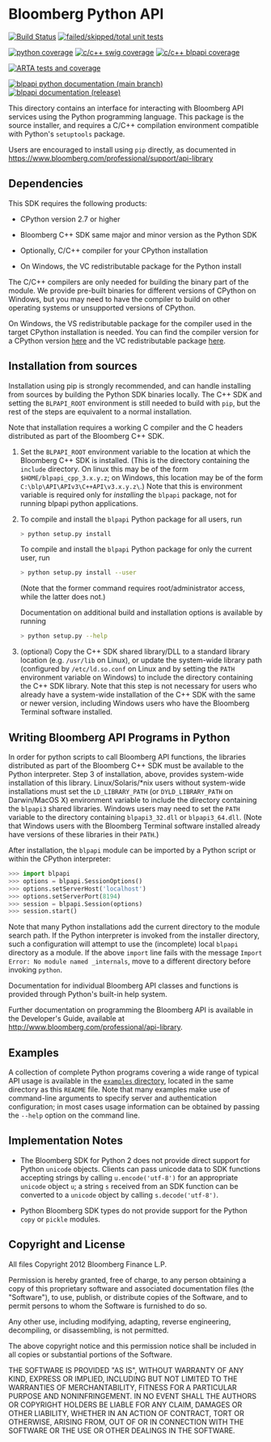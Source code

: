 # Bloomberg Python API

[![Build Status](https://rdp.jaas.dev.bloomberg.com/buildStatus/icon?job=apisdk%2Fblpapi-py%2Fmain)](https://rdp.jaas.dev.bloomberg.com/job/apisdk/job/blpapi-py/job/main/)
[![failed/skipped/total unit tests](https://rdp.jaas.dev.bloomberg.com/job/apisdk/job/blpapi-py/job/main/lastCompletedBuild/artifact/failed_skipped_total_unit_tests-badge.svg 'apisdk/blpapi-py/main failed/skipped/total unit tests')](https://rdp.jaas.dev.bloomberg.com/job/apisdk/job/blpapi-py/job/main/lastCompletedBuild/testReport/)

[![python coverage](https://rdp.jaas.dev.bloomberg.com/job/apisdk/job/blpapi-py/job/main/lastCompletedBuild/artifact/python_coverage-badge.svg 'apisdk/blpapi-py/main python coverage')](https://rdp.jaas.dev.bloomberg.com/job/apisdk/job/blpapi-py/job/main/lastCompletedBuild/cobertura/)
[![c/c++ swig coverage](https://rdp.jaas.dev.bloomberg.com/job/apisdk/job/blpapi-py/job/main/lastCompletedBuild/artifact/c_c++_swig_coverage-badge.svg 'apisdk/blpapi-py/main c/c++ swig coverage')](https://rdp.jaas.dev.bloomberg.com/job/apisdk/job/blpapi-py/job/main/lastCompletedBuild/HTML_20Coverage_20Report_20_28c_2fc_2b_2b_20swig_29/)
[![c/c++ blpapi coverage](https://rdp.jaas.dev.bloomberg.com/job/apisdk/job/blpapi-py/job/main/lastCompletedBuild/artifact/c_c++_blpapi_coverage-badge.svg 'apisdk/blpapi-py/main c/c++ blpapi coverage')](https://rdp.jaas.dev.bloomberg.com/job/apisdk/job/blpapi-py/job/main/lastCompletedBuild/HTML_20Coverage_20Report_20_28c_2fc_2b_2b_20blpapi_29/)

[![ARTA tests and coverage](https://badges.dev.bloomberg.com/badge//ARTA%20tests%20and%20coverage/blue?icon=codecov "ARTA tests and coverage")](https://bbgithub.dev.bloomberg.com/apisdk/arta-jaas-dailies/blob/main/README.md)

[![blpapi python documentation (main branch)](https://badges.dev.bloomberg.com/badge//blpapi%20python%20documentation%20(main%20branch)/blue?icon=fa-book "blpapi python documentation (main branch)")](https://rdp.jaas.dev.bloomberg.com/job/apisdk/job/blpapi-py/job/main/lastCompletedBuild/blpapi_20Python_20documentation/)
[![blpapi documentation (release)](https://badges.dev.bloomberg.com/badge//blpapi%20documentation%20(release)/blue?icon=fa-book "blpapi documentation (release)")](https://bloomberg.github.io/blpapi-docs/)

This directory contains an interface for interacting with Bloomberg API
services using the Python programming language. This package is the source
installer, and requires a C/C++ compilation environment compatible with
Python's `setuptools` package.

Users are encouraged to install using `pip` directly, as documented in
<https://www.bloomberg.com/professional/support/api-library>

## Dependencies

This SDK requires the following products:

- CPython version 2.7 or higher

- Bloomberg C++ SDK same major and minor version as the Python SDK

- Optionally, C/C++ compiler for your CPython installation

- On Windows, the VC redistributable package for the Python install

The C/C++ compilers are only needed for building the binary part of the module.
We provide pre-built binaries for different versions of CPython on Windows, but
you may need to have the compiler to build on other operating systems or
unsupported versions of CPython.

On Windows, the VS redistributable package for the compiler used in the target
CPython installation is needed.  You can find the compiler version for a
CPython version [here](https://wiki.python.org/moin/WindowsCompilers) and the VC redistributable package [here](https://support.microsoft.com/en-us/help/2977003/the-latest-supported-visual-c-downloads).

## Installation from sources

Installation using pip is strongly recommended, and can handle installing from
sources by building the Python SDK binaries locally.  The C++ SDK and setting
the `BLPAPI_ROOT` environment is still needed to build with `pip`, but the rest
of the steps are equivalent to a normal installation.

Note that installation requires a working C compiler and the C headers
distributed as part of the Bloomberg C++ SDK.

1. Set the `BLPAPI_ROOT` environment variable to the location at which the
   Bloomberg C++ SDK is installed. (This is the directory containing the
   `include` directory. On linux this may be of the form
   `$HOME/blpapi_cpp_3.x.y.z`; on Windows, this location may be of the
   form `C:\blp\API\APIv3\C++API\v3.x.y.z\`.) Note that this is environment
   variable is required only for *installing* the `blpapi` package, not for
   running blpapi python applications.

2. To compile and install the `blpapi` Python package for all users, run

    ```bash
    > python setup.py install
    ```

   To compile and install the `blpapi` Python package for only the current
   user, run

   ```bash
   > python setup.py install --user
   ```

   (Note that the former command requires root/administrator access, while the
   latter does not.)

   Documentation on additional build and installation options is available by
   running

   ```bash
   > python setup.py --help
   ```

3. (optional) Copy the C++ SDK shared library/DLL to a standard library
   location (e.g. `/usr/lib` on Linux), or update the system-wide library path
   (configured by `/etc/ld.so.conf` on Linux and by setting the `PATH`
   environment variable on Windows) to include the directory containing the
   C++ SDK library.  Note that this step is not necessary for users who already
   have a system-wide installation of the C++ SDK with the same or newer
   version, including Windows users who have the Bloomberg Terminal software
   installed.


## Writing Bloomberg API Programs in Python

In order for python scripts to call Bloomberg API functions, the libraries
distributed as part of the Bloomberg C++ SDK must be available to the Python
interpreter.  Step 3 of installation, above, provides system-wide installation
of this library. Linux/Solaris/*nix users without system-wide installations
must set the `LD_LIBRARY_PATH` (or `DYLD_LIBRARY_PATH` on Darwin/MacOS X)
environment variable to include the directory containing the `blpapi3` shared
libraries.  Windows users may need to set the `PATH` variable to the
directory containing `blpapi3_32.dll` or `blpapi3_64.dll`. (Note that Windows
users with the Bloomberg Terminal software installed already have versions of
these libraries in their `PATH`.)

After installation, the `blpapi` module can be imported by a Python script or
within the CPython interpreter:

```python
>>> import blpapi
>>> options = blpapi.SessionOptions()
>>> options.setServerHost('localhost')
>>> options.setServerPort(8194)
>>> session = blpapi.Session(options)
>>> session.start()
```

Note that many Python installations add the current directory to the module
search path. If the Python interpreter is invoked from the installer directory,
such a configuration will attempt to use the (incomplete) local `blpapi`
directory as a module. If the above `import` line fails with the message
`Import Error: No module named _internals`, move to a different directory
before invoking `python`.

Documentation for individual Bloomberg API classes and functions is provided
through Python's built-in help system.

Further documentation on programming the Bloomberg API is available in the
Developer's Guide, available at
<http://www.bloomberg.com/professional/api-library>.


## Examples

A collection of complete Python programs covering a wide range of typical API
usage is available in the [`examples` directory](examples/), located in the same directory
as this `README` file. Note that many examples make use of command-line
arguments to specify server and authentication configuration; in most cases
usage information can be obtained by passing the `--help` option on the command
line.


## Implementation Notes

- The Bloomberg SDK for Python 2 does not provide direct support for Python
  `unicode` objects. Clients can pass unicode data to SDK functions accepting
   strings by calling `u.encode('utf-8')` for an appropriate `unicode` object
   `u`; a string `s` received from an SDK function can be converted to a
   `unicode` object by calling `s.decode('utf-8')`.

- Python Bloomberg SDK types do not provide support for the Python `copy` or
  `pickle` modules.


## Copyright and License

All files Copyright 2012 Bloomberg Finance L.P.

Permission is hereby granted, free of charge, to any person obtaining a copy of
this proprietary software and associated documentation files (the "Software"),
to use, publish, or distribute copies of the Software, and to permit persons to
whom the Software is furnished to do so.

Any other use, including modifying, adapting, reverse engineering, decompiling,
or disassembling, is not permitted.

The above copyright notice and this permission notice shall be included in all
copies or substantial portions of the Software.

THE SOFTWARE IS PROVIDED "AS IS", WITHOUT WARRANTY OF ANY KIND, EXPRESS OR
IMPLIED, INCLUDING BUT NOT LIMITED TO THE WARRANTIES OF MERCHANTABILITY,
FITNESS FOR A PARTICULAR PURPOSE AND NONINFRINGEMENT. IN NO EVENT SHALL THE
AUTHORS OR COPYRIGHT HOLDERS BE LIABLE FOR ANY CLAIM, DAMAGES OR OTHER
LIABILITY, WHETHER IN AN ACTION OF CONTRACT, TORT OR OTHERWISE, ARISING FROM,
OUT OF OR IN CONNECTION WITH THE SOFTWARE OR THE USE OR OTHER DEALINGS IN THE
SOFTWARE.
